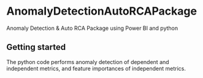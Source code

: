 # AnomalyDetectionAutoRCAPackage

Anomaly Detection & Auto RCA Package using Power BI and python


## Getting started

The python code performs anomaly detection of dependent and independent metrics, and feature importances of independent metrics.
